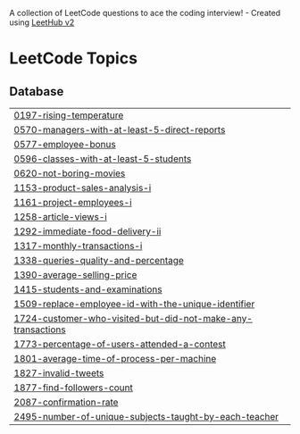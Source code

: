 A collection of LeetCode questions to ace the coding interview! - Created using [LeetHub v2](https://github.com/arunbhardwaj/LeetHub-2.0)
<!---LeetCode Topics Start-->
# LeetCode Topics
## Database
|  |
| ------- |
| [0197-rising-temperature](https://github.com/uaayush01/SQL-TOP-50/tree/master/0197-rising-temperature) |
| [0570-managers-with-at-least-5-direct-reports](https://github.com/uaayush01/SQL-TOP-50/tree/master/0570-managers-with-at-least-5-direct-reports) |
| [0577-employee-bonus](https://github.com/uaayush01/SQL-TOP-50/tree/master/0577-employee-bonus) |
| [0596-classes-with-at-least-5-students](https://github.com/uaayush01/SQL-TOP-50/tree/master/0596-classes-with-at-least-5-students) |
| [0620-not-boring-movies](https://github.com/uaayush01/SQL-TOP-50/tree/master/0620-not-boring-movies) |
| [1153-product-sales-analysis-i](https://github.com/uaayush01/SQL-TOP-50/tree/master/1153-product-sales-analysis-i) |
| [1161-project-employees-i](https://github.com/uaayush01/SQL-TOP-50/tree/master/1161-project-employees-i) |
| [1258-article-views-i](https://github.com/uaayush01/SQL-TOP-50/tree/master/1258-article-views-i) |
| [1292-immediate-food-delivery-ii](https://github.com/uaayush01/SQL-TOP-50/tree/master/1292-immediate-food-delivery-ii) |
| [1317-monthly-transactions-i](https://github.com/uaayush01/SQL-TOP-50/tree/master/1317-monthly-transactions-i) |
| [1338-queries-quality-and-percentage](https://github.com/uaayush01/SQL-TOP-50/tree/master/1338-queries-quality-and-percentage) |
| [1390-average-selling-price](https://github.com/uaayush01/SQL-TOP-50/tree/master/1390-average-selling-price) |
| [1415-students-and-examinations](https://github.com/uaayush01/SQL-TOP-50/tree/master/1415-students-and-examinations) |
| [1509-replace-employee-id-with-the-unique-identifier](https://github.com/uaayush01/SQL-TOP-50/tree/master/1509-replace-employee-id-with-the-unique-identifier) |
| [1724-customer-who-visited-but-did-not-make-any-transactions](https://github.com/uaayush01/SQL-TOP-50/tree/master/1724-customer-who-visited-but-did-not-make-any-transactions) |
| [1773-percentage-of-users-attended-a-contest](https://github.com/uaayush01/SQL-TOP-50/tree/master/1773-percentage-of-users-attended-a-contest) |
| [1801-average-time-of-process-per-machine](https://github.com/uaayush01/SQL-TOP-50/tree/master/1801-average-time-of-process-per-machine) |
| [1827-invalid-tweets](https://github.com/uaayush01/SQL-TOP-50/tree/master/1827-invalid-tweets) |
| [1877-find-followers-count](https://github.com/uaayush01/SQL-TOP-50/tree/master/1877-find-followers-count) |
| [2087-confirmation-rate](https://github.com/uaayush01/SQL-TOP-50/tree/master/2087-confirmation-rate) |
| [2495-number-of-unique-subjects-taught-by-each-teacher](https://github.com/uaayush01/SQL-TOP-50/tree/master/2495-number-of-unique-subjects-taught-by-each-teacher) |
<!---LeetCode Topics End-->